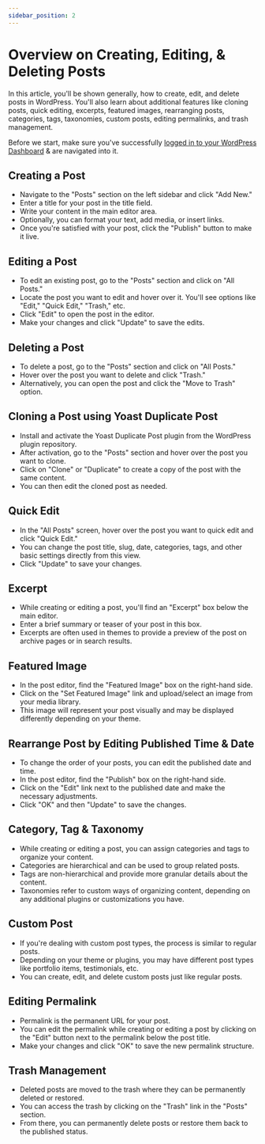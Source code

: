 ```yaml
---
sidebar_position: 2
---
```


# Overview on Creating, Editing, & Deleting Posts

In this article, you'll be shown generally, how to create, edit, and delete posts in WordPress. You'll also learn about additional features like cloning posts, quick editing, excerpts, featured images, rearranging posts, categories, tags, taxonomies, custom posts, editing permalinks, and trash management.

Before we start, make sure you've successfully [logged in to your WordPress Dashboard](wordpress/introduction/auth/index.md) & are navigated into it.

## Creating a Post

- Navigate to the "Posts" section on the left sidebar and click "Add New."
- Enter a title for your post in the title field.
- Write your content in the main editor area.
- Optionally, you can format your text, add media, or insert links.
- Once you're satisfied with your post, click the "Publish" button to make it live.

## Editing a Post

- To edit an existing post, go to the "Posts" section and click on "All Posts."
- Locate the post you want to edit and hover over it. You'll see options like "Edit," "Quick Edit," "Trash," etc.
- Click "Edit" to open the post in the editor.
- Make your changes and click "Update" to save the edits.

## Deleting a Post

- To delete a post, go to the "Posts" section and click on "All Posts."
- Hover over the post you want to delete and click "Trash."
- Alternatively, you can open the post and click the "Move to Trash" option.

## Cloning a Post using Yoast Duplicate Post

- Install and activate the Yoast Duplicate Post plugin from the WordPress plugin repository.
- After activation, go to the "Posts" section and hover over the post you want to clone.
- Click on "Clone" or "Duplicate" to create a copy of the post with the same content.
- You can then edit the cloned post as needed.

## Quick Edit

- In the "All Posts" screen, hover over the post you want to quick edit and click "Quick Edit."
- You can change the post title, slug, date, categories, tags, and other basic settings directly from this view.
- Click "Update" to save your changes.

## Excerpt

- While creating or editing a post, you'll find an "Excerpt" box below the main editor.
- Enter a brief summary or teaser of your post in this box.
- Excerpts are often used in themes to provide a preview of the post on archive pages or in search results.

## Featured Image

- In the post editor, find the "Featured Image" box on the right-hand side.
- Click on the "Set Featured Image" link and upload/select an image from your media library.
- This image will represent your post visually and may be displayed differently depending on your theme.

## Rearrange Post by Editing Published Time & Date

- To change the order of your posts, you can edit the published date and time.
- In the post editor, find the "Publish" box on the right-hand side.
- Click on the "Edit" link next to the published date and make the necessary adjustments.
- Click "OK" and then "Update" to save the changes.

## Category, Tag & Taxonomy

- While creating or editing a post, you can assign categories and tags to organize your content.
- Categories are hierarchical and can be used to group related posts.
- Tags are non-hierarchical and provide more granular details about the content.
- Taxonomies refer to custom ways of organizing content, depending on any additional plugins or customizations you have.

## Custom Post

- If you're dealing with custom post types, the process is similar to regular posts.
- Depending on your theme or plugins, you may have different post types like portfolio items, testimonials, etc.
- You can create, edit, and delete custom posts just like regular posts.

## Editing Permalink

- Permalink is the permanent URL for your post.
- You can edit the permalink while creating or editing a post by clicking on the "Edit" button next to the permalink below the post title.
- Make your changes and click "OK" to save the new permalink structure.

## Trash Management

- Deleted posts are moved to the trash where they can be permanently deleted or restored.
- You can access the trash by clicking on the "Trash" link in the "Posts" section.
- From there, you can permanently delete posts or restore them back to the published status.

